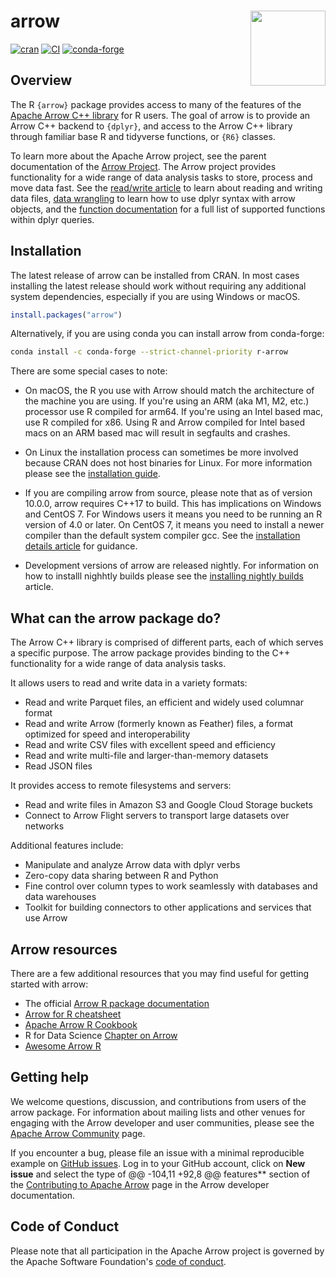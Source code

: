# arrow <img src="https://arrow.apache.org/img/arrow-logo_hex_black-txt_white-bg.png" align="right" alt="" width="120" />

<!-- badges: start -->

[![cran](https://www.r-pkg.org/badges/version-last-release/arrow)](https://cran.r-project.org/package=arrow)
[![CI](https://github.com/apache/arrow/workflows/R/badge.svg?event=push)](https://github.com/apache/arrow/actions?query=workflow%3AR+branch%3Amain+event%3Apush)
[![conda-forge](https://img.shields.io/conda/vn/conda-forge/r-arrow.svg)](https://anaconda.org/conda-forge/r-arrow)

<!-- badges: end -->

## Overview

The R `{arrow}` package provides access to many of the features of the [Apache Arrow C++ library](https://arrow.apache.org/docs/cpp/index.html) for R users. The goal of arrow is to provide an Arrow C++ backend to `{dplyr}`, and access to the Arrow C++ library through familiar base R and tidyverse functions, or `{R6}` classes.

To learn more about the Apache Arrow project, see the parent documentation of the [Arrow Project](https://arrow.apache.org/). The Arrow project provides functionality for a wide range of data analysis tasks to store, process and move data fast. See the [read/write article](articles/read_write.html) to learn about reading and writing data files, [data wrangling](article/data_wrangling.html) to learn how to use dplyr syntax with arrow objects, and the [function documentation](reference/acero.html) for a full list of supported functions within dplyr queries.

## Installation

The latest release of arrow can be installed from CRAN. In most cases installing the latest release should work without requiring any additional system dependencies, especially if you are using
Windows or macOS.

```r
install.packages("arrow")
```

Alternatively, if you are using conda you can install arrow from conda-forge:

```sh
conda install -c conda-forge --strict-channel-priority r-arrow
```

There are some special cases to note:

- On macOS, the R you use with Arrow should match the architecture of the machine you are using. If you're using an ARM (aka M1, M2, etc.) processor use R compiled for arm64. If you're using an Intel based mac, use R compiled for x86. Using R and Arrow compiled for Intel based macs on an ARM based mac will result in segfaults and crashes.

- On Linux the installation process can sometimes be more involved because CRAN does not host binaries for Linux. For more information please see the [installation guide](articles/install.html).

- If you are compiling arrow from source, please note that as of version 10.0.0, arrow requires C++17 to build. This has implications on Windows and CentOS 7. For Windows users it means you need to be running an R version of 4.0 or later. On CentOS 7, it means you need to install a newer compiler than the default system compiler gcc. See the [installation details article](https://arrow.apache.org/docs/r/articles/developers/install_details.html) for guidance.

- Development versions of arrow are released nightly. For information on how to installl nighhtly builds please see the [installing nightly builds](articles/install_nightly.html) article.

## What can the arrow package do?

The Arrow C++ library is comprised of different parts, each of which serves a specific purpose. The arrow package provides binding to the C++ functionality for a wide range of data analysis
tasks.

It allows users to read and write data in a variety formats:

- Read and write Parquet files, an efficient and widely used columnar format
- Read and write Arrow (formerly known as Feather) files, a format optimized for speed and
  interoperability
- Read and write CSV files with excellent speed and efficiency
- Read and write multi-file and larger-than-memory datasets
- Read JSON files

It provides access to remote filesystems and servers:

- Read and write files in Amazon S3 and Google Cloud Storage buckets
- Connect to Arrow Flight servers to transport large datasets over networks

Additional features include:

- Manipulate and analyze Arrow data with dplyr verbs
- Zero-copy data sharing between R and Python
- Fine control over column types to work seamlessly with databases and data warehouses
- Toolkit for building connectors to other applications and services that use Arrow

## Arrow resources

There are a few additional resources that you may find useful for getting started with arrow:

- The official [Arrow R package documentation](https://arrow.apache.org/docs/r/)
- [Arrow for R cheatsheet](https://github.com/apache/arrow/blob/-/r/cheatsheet/arrow-cheatsheet.pdf)
- [Apache Arrow R Cookbook](https://arrow.apache.org/cookbook/r/index.html)
- R for Data Science [Chapter on Arrow](https://r4ds.hadley.nz/arrow)
- [Awesome Arrow R](https://github.com/thisisnic/awesome-arrow-r)

## Getting help

We welcome questions, discussion, and contributions from users of the
arrow package. For information about mailing lists and other venues
for engaging with the Arrow developer and user communities, please see
the [Apache Arrow Community](https://arrow.apache.org/community/) page.

If you encounter a bug, please file an issue with a minimal reproducible
example on [GitHub issues](https://github.com/apache/arrow/issues).
Log in to your GitHub account, click on **New issue** and select the type of
@@ -104,11 +92,8 @@ features\*\* section of the [Contributing to Apache
Arrow](https://arrow.apache.org/docs/developers/#contributing) page
in the Arrow developer documentation.

## Code of Conduct

Please note that all participation in the Apache Arrow project is
governed by the Apache Software Foundation's [code of
conduct](https://www.apache.org/foundation/policies/conduct.html).
